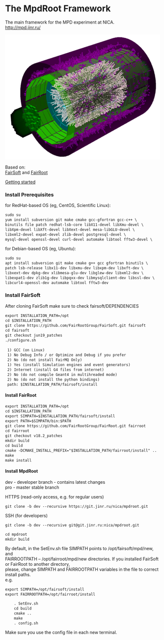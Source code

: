 # <b>The MpdRoot Framework </b>
The main framework for the MPD experiment at NICA.  
http://mpd.jinr.ru/  

<img src="eventdisplay/evepic.png" width="600">

Based on:  
[FairSoft](https://github.com/FairRootGroup/FairSoft) 
and 
[FairRoot](https://github.com/FairRootGroup/FairRoot)

[Getting started](http://mpd.jinr.ru/mpdroot-start-guide/)

### Install Prerequisites
for RedHat-based OS (eg, CentOS, Scientific Linux):
```   
sudo su 
yum install subversion git make cmake gcc-gfortran gcc-c++ \
binutils file patch redhat-lsb-core libX11-devel libXmu-devel \
libXpm-devel libXft-devel libXext-devel mesa-libGLU-devel \
libxml2-devel expat-devel zlib-devel postgresql-devel \
mysql-devel openssl-devel curl-devel automake libtool fftw3-devel \
```   
for Debian-based OS (eg, Ubuntu):
```    
sudo su 
apt install subversion git make cmake g++ gcc gfortran binutils \
patch lsb-release libx11-dev libxmu-dev libxpm-dev libxft-dev \
libxext-dev dpkg-dev xlibmesa-glu-dev libglew-dev libxml2-dev \
libexpat1-dev zlib1g-dev libpqxx-dev libmysqlclient-dev libssl-dev \
libcurl4-openssl-dev automake libtool fftw3-dev 
```   
### Install FairSoft 
After cloning FairSoft make sure to check fairsoft/DEPENDENCIES  
```
export INSTALLATION_PATH=/opt  
cd $INSTALLATION_PATH  
git clone https://github.com/FairRootGroup/FairSoft.git fairsoft  
cd fairsoft  
git checkout jun19_patches
./configure.sh

 1) GCC (on Linux)  
 1) No Debug Info / or Optimize and Debug if you prefer  
 2) No (do not install FairMQ Only)  
 1) Yes (install Simulation engines and event generators)  
 2) Internet (install G4 files from internet)  
 2) No (do not compile Geant4 in multihreaded mode)  
 2) No (do not install the python bindings)   
 path: $INSTALLATION_PATH/fairsoft/install  
```     
 #### Install FairRoot
```   
export INSTALLATION_PATH=/opt  
cd $INSTALLATION_PATH  
export SIMPATH=$INSTALLATION_PATH/fairsoft/install
export PATH=$SIMPATH/bin:$PATH
git clone https://github.com/FairRootGroup/FairRoot.git fairroot
cd fairroot 
git checkout v18.2_patches
mkdir build
cd build
cmake -DCMAKE_INSTALL_PREFIX="$INSTALLATION_PATH/fairroot/install" ..
make
make install
```       
#### Install MpdRoot
dev - developer branch - contains latest changes  
pro - master stable branch    
  
HTTPS (read-only access, e.g. for regular users)
```        
git clone -b dev --recursive https://git.jinr.ru/nica/mpdroot.git  
```  
SSH (for developers)  
``` 
git clone -b dev --recursive git@git.jinr.ru:nica/mpdroot.git 
```  

    cd mpdroot  
    mkdir build  
By default, in the SetEnv.sh file SIMPATH points to /opt/fairsoft/mpd/new, and   
FAIRROOTPATH – /opt/fairroot/mpd/new directories.  If you installed FairSoft or FairRoot to another directory,  
please, change SIMPATH and FAIRROOTPATH variables in the file to correct install paths.  
e.g.  
```   
export SIMPATH=/opt/fairsoft/install  
export FAIRROOTPATH=/opt/fairroot/install  
```   
```   
    . SetEnv.sh  
    cd build  
    cmake ..  
    make  
    . config.sh  
```   
Make sure you use the config file in each new terminal.
